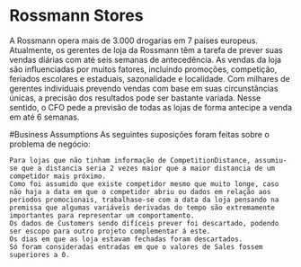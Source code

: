 # Rossmann Stores
A Rossmann opera mais de 3.000 drogarias em 7 países europeus. Atualmente, os gerentes de loja da Rossmann têm a tarefa de prever suas vendas diárias com até seis semanas de antecedência. As vendas da loja são influenciadas por muitos fatores, incluindo promoções, competição, feriados escolares e estaduais, sazonalidade e localidade. Com milhares de gerentes individuais prevendo vendas com base em suas circunstâncias únicas, a precisão dos resultados pode ser bastante variada. Nesse sentido, o CFO pede a previsão de todas as lojas de forma antecipe a venda em até 6 semanas.

#Business Assumptions
As seguintes suposições foram feitas sobre o problema de negócio:

    Para lojas que não tinham informação de CompetitionDistance, assumiu-se que a distancia seria 2 vezes maior que a maior distancia de um competidor mais próximo.
    Como foi assumido que existe competidor mesmo que muito longe, caso não haja a data em que o competidor abriu ou dados em relação aos periodos promocionais, trabalhase-se com a data da loja pensando na premissa que algumas variáveis derivadas do tempo são extremamente importantes para representar um comportamento.
    Os dados de Customers sendo difíceis prever foi descartado, podendo ser escopo para outro projeto complementar á este.
    Os dias em que as loja estavam fechadas foram descartados.
    Só foram consideradas entradas em que o valores de Sales fossem superiores a 0.

